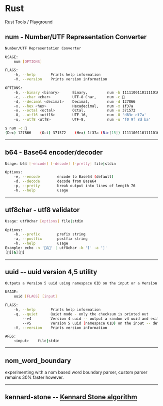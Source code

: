 # Rust
Rust Tools / Playground

## num - Number/UTF Representation Converter

~~~sh
Number/UTF Representation Converter

USAGE:
    num [OPTIONS]

FLAGS:
    -h, --help       Prints help information
    -V, --version    Prints version information

OPTIONS:
    -b, --binary <binary>      Binary,         num -b 11111001101111010
    -c, --char <char>          UTF-8 Char,     num -c 🍺
    -d, --decimal <decimal>    Decimal,        num -d 127866
    -x, --hex <hex>            Hexadecimal,    num -x 1f37a
    -o, --octal <octal>        Octal,          num -o 371572
    -U, --utf16 <utf16>        UTF-16,         num -U 'd83c df7a'
    -u, --utf8 <utf8>          UTF-8,          num -u 'f0 9f 8d ba'

$ num -c 🍺
(Dec) 127866	(Oct) 371572	(Hex) 1f37a	(Bin[15]) 11111001101111010	(UTF-8) f0 9f 8d ba	(UTF-16) d83c df7a	(UTF-8 Char) 🍺
~~~

---

## b64 - Base64 encoder/decoder

~~~sh
Usage: b64 [-encode] [-decode] [-pretty] file|stdin

Options:
    -e, --encode        encode to Base64 (default)
    -d, --decode        decode from Base64
    -p, --pretty        break output into lines of length 76
    -h, --help          usage
~~~

---

## utf8char - utf8 validator

~~~sh
Usage: utf8char [options] file|stdin

Options:
    -b, --prefix        prefix string
    -a, --postfix       postfix string
    -h, --help          usage
Example: echo -n '🍺&🍕' | utf8char -b '[' -a ']'
[🍺][&][🍕]
~~~

---

## uuid -- uuid version 4,5 utility

~~~sh
Outputs a Version 5 uuid using namespace OID on the input or a Version 4 random uuid

USAGE:
    uuid [FLAGS] [input]

FLAGS:
    -h, --help       Prints help information
    -q, --quiet      Quiet mode - only the checksum is printed out
        --v4         Version 4 uuid -- output a random v4 uuid and exit
        --v5         Version 5 uuid (namespace OID) on the input -- default
    -V, --version    Prints version information

ARGS:
    <input>    file|stdin
~~~

---

## nom\_word\_boundary
experimenting with a nom based word boundary parser, custom parser remains 30% faster however.

---

## kennard-stone -- [Kennard Stone algorithm](http://wiki.eigenvector.com/index.php?title=Kennardstone)
